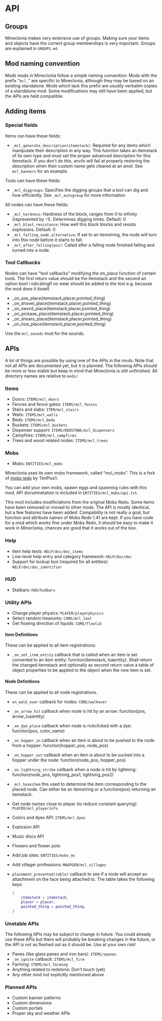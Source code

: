 # API
## Groups
Mineclonia makes very extensive use of groups. Making sure your items and
objects have the correct group memberships is very important. Groups are
explained in `GROUPS.md`.

## Mod naming convention
Mods mods in Mineclonia follow a simple naming convention: Mods with the prefix
“`mcl_`” are specific to Mineclonia, although they may be based on an existing
standalone. Mods which lack this prefix are *usually* verbatim copies of a
standalone mod. Some modifications may still have been applied, but the APIs are
held compatible.

## Adding items
### Special fields
Items can have these fields:

* `_mcl_generate_description(itemstack)`: Required for any items which
  manipulate their description in any way. This function takes an itemstack of
  its own type and must set the proper advanced description for this itemstack.
  If you don't do this, anvils will fail at properly restoring the description
  when their custom name gets cleared at an anvil. See `mcl_banners` for an
  example.

Tools can have these fields:

* `_mcl_diggroups`: Specifies the digging groups that a tool can dig and how
  efficiently. See `_mcl_autogroup` for more information.

All nodes can have these fields:

* `_mcl_hardness`: Hardness of the block, ranges from 0 to infinity (represented
  by -1). Determines digging times. Default: 0
* `_mcl_blast_resistance`: How well this block blocks and resists explosions.
  Default: 0
* `_mcl_falling_node_alternative`: If set to an itemstring, the node will turn
  into this node before it starts to fall.
* `_mcl_after_falling(pos)`: Called after a falling node finished falling and
  turned into a node.

### Tool Callbacks
Nodes can have "tool callbacks" modifying the on_place function of certain tools.
The first return value should be the itemstack and the second an option bool
i ndicatingif no wear should be added to the tool e.g. because the mod does it
itsself.

* _on_axe_place(itemstack,placer,pointed_thing)
* _on_shovel_place(itemstack,placer,pointed_thing)
* _on_sword_place(itemstack,placer,pointed_thing)
* _on_pickaxe_place(itemstack,placer,pointed_thing)
* _on_shears_place(itemstack,placer,pointed_thing)
* _on_hoe_place(itemstack,placer,pointed_thing)

Use the `mcl_sounds` mod for the sounds.

## APIs
A lot of things are possible by using one of the APIs in the mods. Note that not
all APIs are documented yet, but it is planned. The following APIs should be
more or less stable but keep in mind that Mineclonia is still unfinished. All
directory names are relative to `mods/`

### Items
* Doors: `ITEMS/mcl_doors`
* Fences and fence gates: `ITEMS/mcl_fences`
* Stairs and slabs: `ITEM/mcl_stairs`
* Walls: `ITEMS/mcl_walls`
* Beds: `ITEMS/mcl_beds`
* Buckets: `ITEMS/mcl_buckets`
* Dispenser support: `ITEMS/REDSTONE/mcl_dispensers`
* Campfires: `ITEMS/mcl_campfires`
* Trees and wood related nodes: `ITEMS/mcl_trees`

### Mobs
* Mobs: `ENTITIES/mcl_mobs`

Mineclonia uses its own mobs framework, called “mcl_mobs”.
This is a fork of [mobs redo](https://codeberg.org/tenplus1/mobs_redo) by TenPlus1.

You can add your own mobs, spawn eggs and spawning rules with this mod. API
documnetation is included in `ENTITIES/mcl_mobs/api.txt`.

This mod includes modificiations from the original Mobs Redo. Some items have
been removed or moved to other mods. The API is mostly identical, but a few
features have been added. Compability is not really a goal, but function and
attribute names of Mobs Redo 1.41 are kept. If you have code for a mod which
works fine under Mobs Redo, it should be easy to make it work in Mineclonia,
chances are good that it works out of the box.

### Help
* Item help texts: `HELP/doc/doc_items`
* Low-level help entry and category framework: `HELP/doc/doc`
* Support for lookup tool (required for all entities): `HELP/doc/doc_identifier`

### HUD
* Statbars: `HUD/hudbars`

### Utility APIs
* Change player physics: `PLAYER/playerphysics`
* Select random treasures: `CORE/mcl_loot`
* Get flowing direction of liquids: `CORE/flowlib`
#### Item Definitions
These can be applied to all item registrations:
* `_on_set_item_entity` callback that is called when an item is set converted to an item entity: function(itemstack, luaentity).
	Shall return the changed itemstack and optionally as second return value a table of object properties to be applied to the object when the new item is set.

#### Node Definitions
These can be applied to all node registrations.
* `on_walk_over` callback for nodes: `CORE/walkover`
* `_on_arrow_hit` callback when node is hit by an arrow: function(pos, arrow_luaentity)
* `_on_dye_place` callback when node is rickclicked with a dye: function(pos, color_name)
* `_on_hopper_in` callback when an item is about to be pushed to the node from a hopper: function(hopper_pos, node_pos)
* `_on_hopper_out` callback when an item is about to be sucked into a hopper under the node: function(node_pos, hopper_pos)
* `_on_lightning_strike` callback when a node is hit by lightning: function(node_pos, lightning_pos1, lightning_pos2)
* `_mcl_baseitem` this used to determine the item corresponding to the placed node. Can either be an itemstring or a function(pos) returning an itemstack.
* Get node names close to player (to reduce constant querying):
  `PLAYER/mcl_playerinfo`
* Colors and dyes API: `ITEMS/mcl_dyes`
* Explosion API
* Music discs API
* Flowers and flower pots
* Add job sites: `ENTITIES/mobs_mc`
* Add villager professions: `MAGPGEN/mcl_villages`
* `placement_prevented(table)` callback to see if a node will accept an attachment on the face being attached to. The table takes the following keys:

	```lua
	{
		itemstack = itemstack,
		placer = placer,
		pointed_thing = pointed_thing,
	}
	```

### Unstable APIs
The following APIs may be subject to change in future. You could already use
these APIs but there will probably be breaking changes in the future, or the API
is not as fleshed out as it should be. Use at your own risk!

* Panes (like glass panes and iron bars): `ITEMS/xpanes`
* `_on_ignite` callback: `ITEMS/mcl_fire`
* Farming: `ITEMS/mcl_farming`
* Anything related to redstone: Don't touch (yet)
* Any other mod not explicitly mentioned above

### Planned APIs
* Custom banner patterns
* Custom dimensions
* Custom portals
* Proper sky and weather APIs
